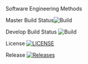 Software Engineering Methods

Master Build Status![Build](https://github.com/YevisoChiedza1/devops/actions/workflows/main.yml/badge.svg)

Develop Build Status ![Build](https://github.com/YevisoChiedza1/devops/actions/workflows/main.yml/badge.svg?branch=develop)

License [![LICENSE](https://img.shields.io/github/license/YevisoChiedza1/devops.svg?style=flat-square)](https://github.com/YevisoChiedza1/devops/blob/master/LICENSE)

Release [![Releases](https://img.shields.io/github/release/YevisoChiedza1/devops/all.svg?style=flat-square)](https://github.com/YevisoChiedza1/devops/releases)


